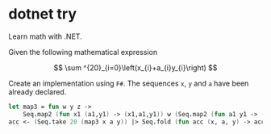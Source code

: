 # dotnet try

Learn math with .NET.

Given the following mathematical expression 

$$
\sum ^{20}_{i=0}\left(x_{i}+a_{i}y_{i}\right)
$$

Create an implementation using `F#`. The sequences `x`, `y` and `a` have been already declared.

```fsharp --source-file ./samples/FSharpMath/Program.fs --project ./samples/FSharpMath/FSharpMath.fsproj  --region some_region
let map3 = fun w y z ->
    Seq.map2 (fun x1 (a1,y1) -> (x1,a1,y1)) w (Seq.map2 (fun a1 y1 -> (a1,y1)) y z)
acc <- (Seq.take 20 (map3 x a y)) |> Seq.fold (fun acc (x, a, y) -> acc + (x + a * y)) 0
```
